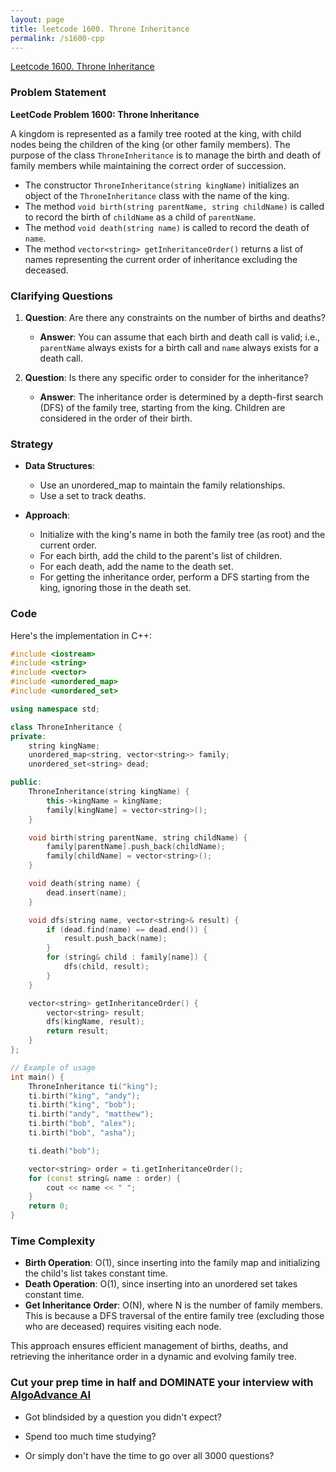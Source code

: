 ```yaml
---
layout: page
title: leetcode 1600. Throne Inheritance
permalink: /s1600-cpp
---
```

[Leetcode 1600. Throne Inheritance](https://algoadvance.github.io/algoadvance/l1600)
### Problem Statement

**LeetCode Problem 1600: Throne Inheritance**

A kingdom is represented as a family tree rooted at the king, with child nodes being the children of the king (or other family members). The purpose of the class `ThroneInheritance` is to manage the birth and death of family members while maintaining the correct order of succession.

- The constructor `ThroneInheritance(string kingName)` initializes an object of the `ThroneInheritance` class with the name of the king.
- The method `void birth(string parentName, string childName)` is called to record the birth of `childName` as a child of `parentName`.
- The method `void death(string name)` is called to record the death of `name`.
- The method `vector<string> getInheritanceOrder()` returns a list of names representing the current order of inheritance excluding the deceased.

### Clarifying Questions

1. **Question**: Are there any constraints on the number of births and deaths?
   - **Answer**: You can assume that each birth and death call is valid; i.e., `parentName` always exists for a birth call and `name` always exists for a death call.
   
2. **Question**: Is there any specific order to consider for the inheritance?
   - **Answer**: The inheritance order is determined by a depth-first search (DFS) of the family tree, starting from the king. Children are considered in the order of their birth.

### Strategy

- **Data Structures**:
  - Use an unordered_map to maintain the family relationships.
  - Use a set to track deaths.

- **Approach**:
  - Initialize with the king's name in both the family tree (as root) and the current order.
  - For each birth, add the child to the parent's list of children.
  - For each death, add the name to the death set.
  - For getting the inheritance order, perform a DFS starting from the king, ignoring those in the death set.

### Code

Here's the implementation in C++:

```cpp
#include <iostream>
#include <string>
#include <vector>
#include <unordered_map>
#include <unordered_set>

using namespace std;

class ThroneInheritance {
private:
    string kingName;
    unordered_map<string, vector<string>> family;
    unordered_set<string> dead;

public:
    ThroneInheritance(string kingName) {
        this->kingName = kingName;
        family[kingName] = vector<string>();
    }

    void birth(string parentName, string childName) {
        family[parentName].push_back(childName);
        family[childName] = vector<string>();
    }

    void death(string name) {
        dead.insert(name);
    }

    void dfs(string name, vector<string>& result) {
        if (dead.find(name) == dead.end()) {
            result.push_back(name);
        }
        for (string& child : family[name]) {
            dfs(child, result);
        }
    }

    vector<string> getInheritanceOrder() {
        vector<string> result;
        dfs(kingName, result);
        return result;
    }
};

// Example of usage
int main() {
    ThroneInheritance ti("king");
    ti.birth("king", "andy");
    ti.birth("king", "bob");
    ti.birth("andy", "matthew");
    ti.birth("bob", "alex");
    ti.birth("bob", "asha");

    ti.death("bob");

    vector<string> order = ti.getInheritanceOrder();
    for (const string& name : order) {
        cout << name << " ";
    }
    return 0;
}
```

### Time Complexity

- **Birth Operation**: O(1), since inserting into the family map and initializing the child's list takes constant time.
- **Death Operation**: O(1), since inserting into an unordered set takes constant time.
- **Get Inheritance Order**: O(N), where N is the number of family members. This is because a DFS traversal of the entire family tree (excluding those who are deceased) requires visiting each node.

This approach ensures efficient management of births, deaths, and retrieving the inheritance order in a dynamic and evolving family tree.


### Cut your prep time in half and DOMINATE your interview with [AlgoAdvance AI](https://algoAdvance.com)

- Got blindsided by a question you didn't expect?

- Spend too much time studying?

- Or simply don't have the time to go over all 3000 questions?

